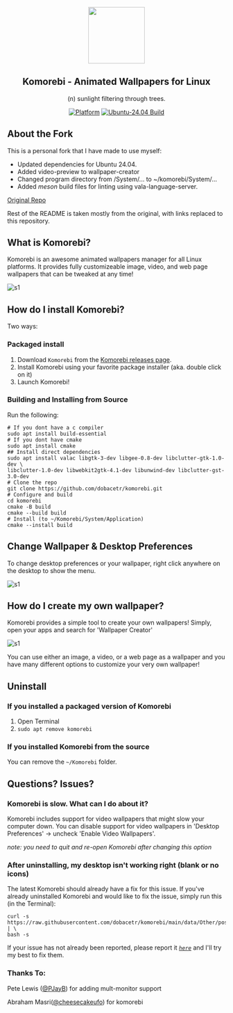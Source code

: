 <p align="center"><img src="https://raw.githubusercontent.com/dobacetr/komorebi/master/screenshots/komorebi-icon.png" width="130"></p>
<h2 align="center">Komorebi - Animated Wallpapers for Linux</h2>
<p align="center">(n) sunlight filtering through trees.</p>

<div align="center">
  
<!-- ^^^This empty space is important for badges below --> 
[![Platform]][platform_url] [![Ubuntu-24.04 Build]][Ubuntu-24.04 Build_url]
</div>

## About the Fork

This is a personal fork that I have made to use myself:

* Updated dependencies for Ubuntu 24.04.
* Added video-preview to wallpaper-creator
* Changed program directory from /System/... to ~/komorebi/System/...
* Added _meson_ build files for linting using vala-language-server.


<a href="https://github.com/cheesecakeufo/komorebi">Original Repo</a>

Rest of the README is taken mostly from the original, with links replaced to this repository.

## What is Komorebi?

Komorebi is an awesome animated wallpapers manager for all Linux platforms.
It provides fully customizeable image, video, and web page wallpapers that can be tweaked at any time!

![s1](https://raw.githubusercontent.com/dobacetr/komorebi/master/screenshots/collage.jpg)


## How do I install Komorebi?

Two ways:

### Packaged install

1. Download `Komorebi` from the [Komorebi releases page](https://github.com/dobacetr/komorebi/releases).
2. Install Komorebi using your favorite package installer (aka. double click on it)
3. Launch Komorebi!

### Building and Installing from Source

Run the following:
```
# If you dont have a c compiler
sudo apt install build-essential
# If you dont have cmake
sudo apt install cmake
## Install direct dependencies
sudo apt install valac libgtk-3-dev libgee-0.8-dev libclutter-gtk-1.0-dev \
libclutter-1.0-dev libwebkit2gtk-4.1-dev libunwind-dev libclutter-gst-3.0-dev
# Clone the repo
git clone https://github.com/dobacetr/komorebi.git
# Configure and build
cd komorebi
cmake -B build
cmake --build build
# Install (to ~/Komorebi/System/Application)
cmake --install build
```

## Change Wallpaper & Desktop Preferences
To change desktop preferences or your wallpaper, right click anywhere on the desktop to show the menu.

![s1](https://raw.githubusercontent.com/dobacetr/komorebi/main/screenshots/preferences.jpg)

## How do I create my own wallpaper?

Komorebi provides a simple tool to create your own wallpapers! Simply, open your apps and search for 'Wallpaper Creator'

![s1](https://raw.githubusercontent.com/dobacetr/komorebi/main/screenshots/wallpaper_creator.jpg)

You can use either an image, a video, or a web page as a wallpaper and you have many different options to customize your very own wallpaper!

## Uninstall

### If you installed a packaged version of Komorebi

1. Open Terminal
2. `sudo apt remove komorebi`

### If you installed Komorebi from the source

You can remove the <code>~/Komorebi</code> folder.

## Questions? Issues?

### Komorebi is slow. What can I do about it?

Komorebi includes support for video wallpapers that might slow your computer down. You can disable support for video wallpapers in 'Desktop Preferences' → uncheck 'Enable Video Wallpapers'.

_note: you need to quit and re-open Komorebi after changing this option_


### After uninstalling, my desktop isn't working right (blank or no icons)

The latest Komorebi should already have a fix for this issue. If you've already uninstalled Komorebi and would like to fix the issue, simply run this (in the Terminal):
```
curl -s https://raw.githubusercontent.com/dobacetr/komorebi/main/data/Other/postrm | \
bash -s
```
If your issue has not already been reported, please report it *[`here`](https://github.com/dobacetr/komorebi/issues/new)* and I'll try my best to fix them.

### Thanks To:

Pete Lewis ([@PJayB](https://github.com/PJayB)) for adding mult-monitor support

Abraham Masri([@cheesecakeufo](https://github.com/cheesecakeufo)) for komorebi


[Platform]: https://img.shields.io/badge/platform-GNU/Linux-blue.svg
[platform_url]: http://www.kernel.org

[Ubuntu-24.04 Build]: https://github.com/dobacetr/komorebi/actions/workflows/Ubuntu_24_04_CMake_build_test.yml/badge.svg
[Ubuntu-24.04 Build_url]: https://github.com/dobacetr/komorebi/actions/workflows/Ubuntu_24_04_CMake_build_test.yml
